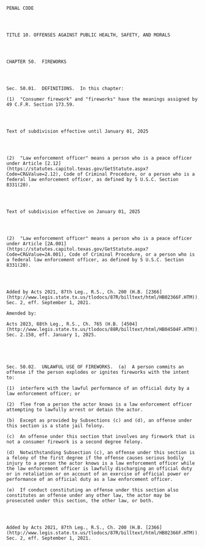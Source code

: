 ﻿
    
    
    	
    					
    
    
    PENAL CODE
    
      
    
    
    TITLE 10. OFFENSES AGAINST PUBLIC HEALTH, SAFETY, AND MORALS
    
      
    
    
    CHAPTER 50.  FIREWORKS
    
      
    
    
    Sec. 50.01.  DEFINITIONS.  In this chapter:
    
    (1)  "Consumer firework" and "fireworks" have the meanings assigned by 49 C.F.R. Section 173.59.
    
      
    
    
    Text of subdivision effective until January 01, 2025
    
      
    
    
    (2)  "Law enforcement officer" means a person who is a peace officer under Article [2.12](https://statutes.capitol.texas.gov/GetStatute.aspx?Code=CR&Value=2.12), Code of Criminal Procedure, or a person who is a federal law enforcement officer, as defined by 5 U.S.C. Section 8331(20). 
    
      
    
    
    Text of subdivision effective on January 01, 2025
    
      
    
    
    (2)  "Law enforcement officer" means a person who is a peace officer under Article [2A.001](https://statutes.capitol.texas.gov/GetStatute.aspx?Code=CR&Value=2A.001), Code of Criminal Procedure, or a person who is a federal law enforcement officer, as defined by 5 U.S.C. Section 8331(20).
    
    
    
    
    Added by Acts 2021, 87th Leg., R.S., Ch. 200 (H.B. [2366](http://www.legis.state.tx.us/tlodocs/87R/billtext/html/HB02366F.HTM)), Sec. 2, eff. September 1, 2021.
    
    Amended by: 
    
    Acts 2023, 88th Leg., R.S., Ch. 765 (H.B. [4504](http://www.legis.state.tx.us/tlodocs/88R/billtext/html/HB04504F.HTM)), Sec. 2.158, eff. January 1, 2025.
    
    
    
    
    
    Sec. 50.02.  UNLAWFUL USE OF FIREWORKS.  (a)  A person commits an offense if the person explodes or ignites fireworks with the intent to:
    
    (1)  interfere with the lawful performance of an official duty by a law enforcement officer; or
    
    (2)  flee from a person the actor knows is a law enforcement officer attempting to lawfully arrest or detain the actor.
    
    (b)  Except as provided by Subsections (c) and (d), an offense under this section is a state jail felony.
    
    (c)  An offense under this section that involves any firework that is not a consumer firework is a second degree felony.
    
    (d)  Notwithstanding Subsection (c), an offense under this section is a felony of the first degree if the offense causes serious bodily injury to a person the actor knows is a law enforcement officer while the law enforcement officer is lawfully discharging an official duty or in retaliation or on account of an exercise of official power or performance of an official duty as a law enforcement officer.
    
    (e)  If conduct constituting an offense under this section also constitutes an offense under any other law, the actor may be prosecuted under this section, the other law, or both.
    
    
    
    
    Added by Acts 2021, 87th Leg., R.S., Ch. 200 (H.B. [2366](http://www.legis.state.tx.us/tlodocs/87R/billtext/html/HB02366F.HTM)), Sec. 2, eff. September 1, 2021.
    
    
    
    
    				
